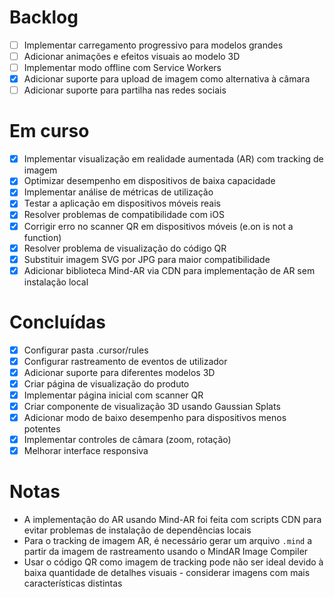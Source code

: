 # Backlog

- [ ] Implementar carregamento progressivo para modelos grandes
- [ ] Adicionar animações e efeitos visuais ao modelo 3D
- [ ] Implementar modo offline com Service Workers
- [x] Adicionar suporte para upload de imagem como alternativa à câmara
- [ ] Adicionar suporte para partilha nas redes sociais

# Em curso

- [x] Implementar visualização em realidade aumentada (AR) com tracking de imagem
- [x] Optimizar desempenho em dispositivos de baixa capacidade
- [x] Implementar análise de métricas de utilização
- [x] Testar a aplicação em dispositivos móveis reais
- [x] Resolver problemas de compatibilidade com iOS
- [x] Corrigir erro no scanner QR em dispositivos móveis (e.on is not a function)
- [x] Resolver problema de visualização do código QR 
- [x] Substituir imagem SVG por JPG para maior compatibilidade
- [x] Adicionar biblioteca Mind-AR via CDN para implementação de AR sem instalação local

# Concluídas

- [x] Configurar pasta .cursor/rules
- [x] Configurar rastreamento de eventos de utilizador
- [x] Adicionar suporte para diferentes modelos 3D
- [x] Criar página de visualização do produto
- [x] Implementar página inicial com scanner QR
- [x] Criar componente de visualização 3D usando Gaussian Splats
- [x] Adicionar modo de baixo desempenho para dispositivos menos potentes
- [x] Implementar controles de câmara (zoom, rotação)
- [x] Melhorar interface responsiva

# Notas

- A implementação do AR usando Mind-AR foi feita com scripts CDN para evitar problemas de instalação de dependências locais
- Para o tracking de imagem AR, é necessário gerar um arquivo `.mind` a partir da imagem de rastreamento usando o MindAR Image Compiler
- Usar o código QR como imagem de tracking pode não ser ideal devido à baixa quantidade de detalhes visuais - considerar imagens com mais características distintas

